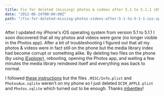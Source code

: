 ```yaml
---
title: Fix for deleted (missing) photos & videos after 5.1 to 5.1.1 iOS upgrade
date: "2012-06-24T00:00:00Z"
path: "/fix-for-deleted-missing-photos-videos-after-5-1-to-5-1-1-ios-upgrade/"
---
```


After I updated my iPhone's iOS operating system from version 5.1 to 5.1.1 I soon discovered that
all my photos and videos were gone (no longer visible in the Photos app). After a bit of
troubleshooting I figured out that all my photos & videos were in fact still on the phone but the
media library index had become corrupt or something alike. By deleting two files on the phone (by
using [iExplorer][0]), rebooting, opening the Photos app, and waiting a few minutes the media
library reindexed itself and everything was back to normal.

I followed [these instructions][1] but the files `.MISC/Info.plist` and `PhotosAux.sqlite` weren't
on my phone so I just deleted `DCIM_APPLE.plist` and `Photos.sqlite` which turned out to be enough.
Thanks [mbentley](http://blog.mbentley.net/)!


[0]: http://www.macroplant.com/iexplorer/
[1]: http://blog.mbentley.net/2010/06/iphone-ios-4-upgrade-restore-lost-pictures-in-camera-roll/